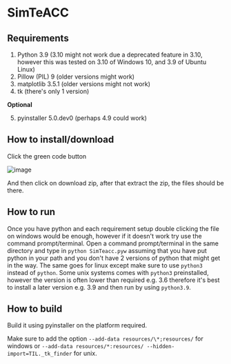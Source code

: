# SimTeACC

## Requirements
1. Python 3.9 (3.10 might not work due a deprecated feature in 3.10, however this was tested on 3.10 of Windows 10, and 3.9 of Ubuntu Linux)
2. Pillow (PIL) 9 (older versions might work)
3. matplotlib 3.5.1 (older versions might not work)
4. tk (there's only 1 version)

**Optional**

5. pyinstaller 5.0.dev0 (perhaps 4.9 could work)

## How to install/download
Click the green code button

![image](https://user-images.githubusercontent.com/91117808/157774944-24d8d975-3303-4eec-826b-ea97925f67b5.png)

And then click on download zip, after that extract the zip, the files should be there.

## How to run
Once you have python and each requirement setup double clicking the file on windows would be enough, however if it doesn't work try use the command prompt/terminal. Open a command prompt/terminal in the same directory and type in `python SimTeacc.pyw` assuming that you have put python in your path and you don't have 2 versions of python that might get in the way. The same goes for linux except make sure to use `python3` instead of `python`. Some unix systems comes with `python3` preinstalled, however the version is often lower than required e.g. 3.6 therefore it's best to install a later version e.g. 3.9 and then run by using `python3.9`.

## How to build
Build it using pyinstaller on the platform required.

Make sure to add the option  `--add-data resources/\*;resources/` for windows or `--add-data resources/*:resources/ --hidden-import=TIL._tk_finder` for unix.
